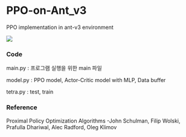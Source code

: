 # PPO-on-Ant_v3
PPO implementation in ant-v3 environment

<img src="https://user-images.githubusercontent.com/67745456/134385730-46a2c7d1-1f49-47e7-bda3-661e692c8ee9.gif">

### Code

main.py : 프로그램 실행을 위한 main 파일

model.py : PPO model, Actor-Critic model with MLP, Data buffer

tetra.py : test, train

### Reference
Proximal Policy Optimization Algorithms
-John Schulman, Filip Wolski, Prafulla Dhariwal, Alec Radford, Oleg Klimov
